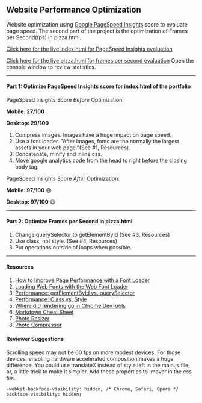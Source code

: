 ## Website Performance Optimization

Website optimization using [Google PageSpeed Insights](https://developers.google.com/speed/pagespeed/insights/) score to evaluate page speed. The second part of the project is the optimization of Frames per Second(fps) in pizza.html. 

[Click here for the live index.html for PageSpeed Insights evaluation](https://nerdyrasa.github.io/optimize-website/)

[Click here for the live pizza.html for frames per second evaluation](https://nerdyrasa.github.io/optimize-website/views/pizza.html) Open the console window to review statistics.
___

#### Part 1: Optimize PageSpeed Insights score for index.html of the portfolio

PageSpeed Insights Score *Before* Optimization: 

**Mobile: 27/100**

**Desktop: 29/100**

1. Compress images. Images have a huge impact on page speed.
2. Use a font loader. "After images, fonts are the normally the largest assets in your web page."(See #1, Resources).
3. Concatenate, minify and inline css.
4. Move google analytics code from the head to right before the closing body tag.

PageSpeed Insights Score *After* Optimization: 

**Mobile: 97/100** :smiley:

**Desktop: 97/100** :smiley:
___

#### Part 2: Optimize Frames per Second in pizza.html

1. Change querySelector to getElementById (See #3, Resources)
2. Use class, not style. (See #4, Resources)
3. Put operations outside of loops when possible.
___

#### Resources

1. [How to Improve Page Performance with a Font Loader](https://www.sitepoint.com/improve-page-performance-font-loader/)
2. [Loading Web Fonts with the Web Font Loader](https://css-tricks.com/loading-web-fonts-with-the-web-font-loader/)
3. [Performance: getElementById vs. querySelector](https://jsperf.com/getelementbyid-vs-queryselector)
4. [Performance: Class vs. Style](https://jsperf.com/class-vs-style)
5. [Where did rendering go in Chrome DevTools](http://stackoverflow.com/questions/33292084/where-did-rendering-go-in-chrome-devtools)
6. [Markdown Cheat Sheet](https://beegit.com/markdown-cheat-sheet)
7. [Photo Resizer](http://webresizer.com/resizer/)
8. [Photo Compressor](https://compressor.io/compress)

#### Reviewer Suggestions

Scrolling speed may not be 60 fps on more modest devices.  For those devices, enabling hardware accelerated composition makes a huge difference. You could use translateX instead of style.left in the main.js file, or, a little trick to make it simpler. Add these properties to .mover in the css file. 
   ```
   -webkit-backface-visibility: hidden; /* Chrome, Safari, Opera */
   backface-visibility: hidden;
   ```
   
    